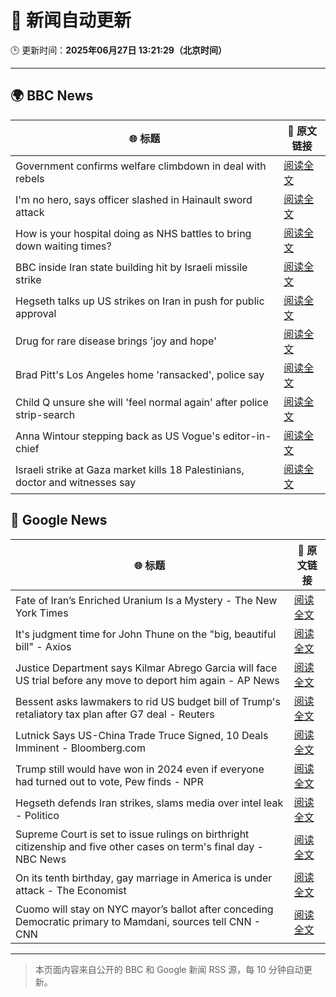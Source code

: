 # 🧠 新闻自动更新

🕒 更新时间：**2025年06月27日 13:21:29（北京时间）**

---

## 🌍 BBC News

| 🌐 标题 | 🔗 原文链接 |
|--------|-------------|
| Government confirms welfare climbdown in deal with rebels | [阅读全文](https://www.bbc.com/news/articles/cq6my6v81z4o) |
| I'm no hero, says officer slashed in Hainault sword attack | [阅读全文](https://www.bbc.com/news/articles/cvgwdyn4yqvo) |
| How is your hospital doing as NHS battles to bring down waiting times? | [阅读全文](https://www.bbc.com/news/articles/cedg8dz7996o) |
| BBC inside Iran state building hit by Israeli missile strike | [阅读全文](https://www.bbc.com/news/videos/cgmw8g782pro) |
| Hegseth talks up US strikes on Iran in push for public approval | [阅读全文](https://www.bbc.com/news/articles/c20rd30l7l3o) |
| Drug for rare disease brings 'joy and hope' | [阅读全文](https://www.bbc.com/news/articles/c07dzrx02e0o) |
| Brad Pitt's Los Angeles home 'ransacked', police say | [阅读全文](https://www.bbc.com/news/articles/c17w5l5wg47o) |
| Child Q unsure she will 'feel normal again' after police strip-search | [阅读全文](https://www.bbc.com/news/articles/ce8zyjdj067o) |
| Anna Wintour stepping back as US Vogue's editor-in-chief | [阅读全文](https://www.bbc.com/news/articles/cx2nerz0nn9o) |
| Israeli strike at Gaza market kills 18 Palestinians, doctor and witnesses say | [阅读全文](https://www.bbc.com/news/articles/cly8dlzx918o) |

## 📰 Google News

| 🌐 标题 | 🔗 原文链接 |
|--------|-------------|
| Fate of Iran’s Enriched Uranium Is a Mystery - The New York Times | [阅读全文](https://news.google.com/rss/articles/CBMihwFBVV95cUxNZTB6cXBXMUlLQm5jdmw0Q1BodFEyY0RZZndERV9hY0I4TEJzMy1zOXB0Uy1mbUFwTmJkUzR4U0QwRDJzRjhKZFpGNTM4YmVfSFh6MHBZVjZ6bUtmNjRLNVRyT3o2ajJRa2tmYndWS3VsUERpUC1vcWVwNm5mRE84VkV0a1JrLWM?oc=5) |
| It's judgment time for John Thune on the "big, beautiful bill" - Axios | [阅读全文](https://news.google.com/rss/articles/CBMiggFBVV95cUxNc20zUGRuWm55M3JfNzNwNjVkd2xsanFsLTdxN0tfQmFDay1wVE9JTFZKOWhfdVlkZ1dQdkVvNlgybjhQMk5hc1FjOGIwcnJGbjZYNXJaZUNscVJGbUlycjlDT0k4Xy15RUtTN2V2cHVZTVNlS21pZ3NPd1dYRGtDelRR?oc=5) |
| Justice Department says Kilmar Abrego Garcia will face US trial before any move to deport him again - AP News | [阅读全文](https://news.google.com/rss/articles/CBMiuwFBVV95cUxQSTRtbzJGR2dxRXV6eHpEb0h3QTJmQlQ1VDJ0UU1DUU42eXJLZWdUVEtHX1VHOC1zWmN5UTdrTW5LU3BvQUowVUNjTHNyOURaRXlwSHlLVFBGTml5VlpBeXpGaHFjMWhZcmNuc0RaTVJSMnJfY016VFNfeGJBcFZfdHE2SmpVMkdyUHpNX2U1RzBoeC1RUHd4VDJPOWpsSzllTjluWjkyMUc1MVZ4NEJIaGtvLXMzdWQydWZR?oc=5) |
| Bessent asks lawmakers to rid US budget bill of Trump's retaliatory tax plan after G7 deal - Reuters | [阅读全文](https://news.google.com/rss/articles/CBMiuwFBVV95cUxPVUMwMDNGRG1XV1FFb1NxT1NFRTJESGc5YjRGU2pSaDhaanlSeTBmckRySDdQN1NEOVIybnZKN2dYRlBmaWcwNWpRNTFqS2ZqbzBJRFM0ZUVhSTZ2c1VYN0Q1a01JMFlkUWp0YTh5Qm9vX1o5N2V6c05VUVVzTDVGMk5xY2VNc29tNmdUcjFsdkZBa0J4bkFnWWNEVGo0R3cwMDZ3YnpNZFBiS2F2ZVhCeUZZN3BhMFVNWnF3?oc=5) |
| Lutnick Says US-China Trade Truce Signed, 10 Deals Imminent - Bloomberg.com | [阅读全文](https://news.google.com/rss/articles/CBMirAFBVV95cUxNS1BtR2FOdFRNd3l4Vm1oX0IwUEIwMF8xTGZtWmVENVhOTXJ4QVN2VVhBZTRpaUlyLTNNUWhrMWJma3BrM2RsQ1hVQzVmQ3BBUXB2Vm1mMHZwd21jN2U4d3BxM1lMLUpuOFlWTG14eUFKYkRYUnF0aGRIZ1dwU2F3WDZUbmJrOGR5aXV2S3cxTWF1cGRhdnpSYlkxVVZrTEVRZWYteU5jVTNJd2pT?oc=5) |
| Trump still would have won in 2024 even if everyone had turned out to vote, Pew finds - NPR | [阅读全文](https://news.google.com/rss/articles/CBMijgFBVV95cUxQYzZkOGVDR0FDODVSU2Z2Y1lMWkE4aUtrSkRfNzVXZU1BdWNSUl8yQVFkYVpQR0xRRTZaUC1hc01nUzV3dXZnblVVMGNZV2hMN0tQWng4NzZ4ajhCQ0xVb2RCeGY4akRyMlA3MVZTd0dFalpJc3NvbkdTc3N2OVF0YndyVjdBVm53bWNoTm9B?oc=5) |
| Hegseth defends Iran strikes, slams media over intel leak - Politico | [阅读全文](https://news.google.com/rss/articles/CBMikgFBVV95cUxNVXZRaWRzUnNuaXhPZzBxODhoM0cyTDhUcExTSmZBMHlFN2JmUXl0dnlkNHhMb1N6MldKdVRrM05PVFB6NWJEUWF1cjVHczM5dnpVU2dRVXNwY29iMmxNbEpiTWNyb053UWhGSms4VHlzZjBWcnRMWXJjSWp2MWhzNWlmUmYtQ0hIWWJVZFBvd2gtZw?oc=5) |
| Supreme Court is set to issue rulings on birthright citizenship and five other cases on term's final day - NBC News | [阅读全文](https://news.google.com/rss/articles/CBMivAFBVV95cUxNdnlZdXduNHNnUnJrMXEtcXFodWRCUmdHYzJQbFY0YU1yTndqTWxjenBSZjFOWkZsaFhXOTVkVjdTaThiWF9Xdmx3azBDeUZDX0dZcjZmODRwRjdHd01LMnc0bWxteGdxVFh2NW04WU15RDVpTm9NWlQ1eGxET3JFSUlpQjVqZEhEUmNZTDloNlRGMFk2YzQxZmtQOUtDcllEVWR0YjV6WXVKeVVRdVJaYkNkRnJ3NHg5RDhnbdIBVkFVX3lxTE51bGR3dW5LZzh5VTFtdEUyU25uYXpHVVR1MXRNcFlIcmRodlNHLVY4ay1ZV1ZnZ2liaUs5LUdURVU4cUFvbkRQMEhScExOYTJIcnA1UTZn?oc=5) |
| On its tenth birthday, gay marriage in America is under attack - The Economist | [阅读全文](https://news.google.com/rss/articles/CBMisgFBVV95cUxPWmFfa2ptakxTdVB5cUJWeVhvMDlkYVNXQkxiWWFOQnVZMlBGZ1B2bW1SRWU0OTNyQ1Uzc0w2SFNtNXk1cFo2Z2I4Nl92RUJINnI1SWdwMWU1UEpBaWkzUFRncjFsU1Q4M25jemFmU0EwaHo3cmpveWxUWVI5VkVlMENVb21mQVJFbzFZN1N0aEJYa3VQczYyM25xb19LYmYwYnZuNl9xSXF2Vk5ZZkNnMzhB?oc=5) |
| Cuomo will stay on NYC mayor’s ballot after conceding Democratic primary to Mamdani, sources tell CNN - CNN | [阅读全文](https://news.google.com/rss/articles/CBMigAFBVV95cUxQZnZucmJjeHp5TmNwRk1ablA2Q0M4T1A4dTI3NTZoSm11WHd1Q3I5dDhVWmp3bFZZaHNxSS1nTmEtV1ppT3ZscU1rQWktVWcxZC1yZ0s5VHNFUElIYWFLWDNXWmRqdm1BVV9jNkdHR25DZTZ6WFRnNU1URVZDQjdZbdIBhgFBVV95cUxOS29Za214WUtFQ3l6MXdnb1pyX0lIMlotSFNNUWlxZlc3MG1RN3hfMmZDLXM2X3ViLXBmVWZYSFpDTUVVNHIweFl4ZkpRb013Qm9WNTZscFdMOG5xUEhBM0FaT0JlTjE2SGlOZUFCVVhHTnEwWjktTWhoTFp6WXF1elUtRk9xQQ?oc=5) |

---
> 本页面内容来自公开的 BBC 和 Google 新闻 RSS 源，每 10 分钟自动更新。